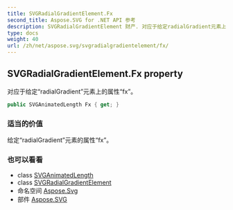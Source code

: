 ```yaml
---
title: SVGRadialGradientElement.Fx
second_title: Aspose.SVG for .NET API 参考
description: SVGRadialGradientElement 财产. 对应于给定radialGradient元素上的属性fx
type: docs
weight: 40
url: /zh/net/aspose.svg/svgradialgradientelement/fx/
---
```

## SVGRadialGradientElement.Fx property

对应于给定“radialGradient”元素上的属性“fx”。

```csharp
public SVGAnimatedLength Fx { get; }
```

### 适当的价值

给定“radialGradient”元素的属性“fx”。

### 也可以看看

* class [SVGAnimatedLength](../../../aspose.svg.datatypes/svganimatedlength/)
* class [SVGRadialGradientElement](../)
* 命名空间 [Aspose.Svg](../../svgradialgradientelement/)
* 部件 [Aspose.SVG](../../../)


